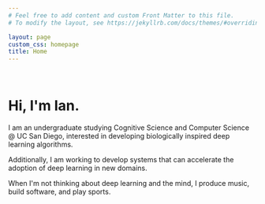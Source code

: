```yaml
---
# Feel free to add content and custom Front Matter to this file.
# To modify the layout, see https://jekyllrb.com/docs/themes/#overriding-theme-defaults

layout: page
custom_css: homepage
title: Home
---
```

<!-- <img class="profile-pic" src="/assets/circleimage.png"> -->
<br/>

# Hi, I'm Ian.
I am an undergraduate studying Cognitive Science and Computer Science @ UC San Diego, interested in developing biologically inspired deep learning algorithms. 

Additionally, I am working to develop systems that can accelerate the adoption of deep learning in new domains. 

When I'm not thinking about deep learning and the mind, I produce music, build software, and play sports.



